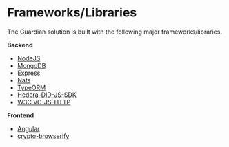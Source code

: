 # Frameworks/Libraries

The Guardian solution is built with the following major frameworks/libraries.

**Backend**

* [NodeJS](https://nodejs.org/)
* [MongoDB](https://www.mongodb.com/)
* [Express](https://expressjs.com/)
* [Nats](https://nats.io/)
* [TypeORM](https://typeorm.io/)
* [Hedera-DID-JS-SDK](https://github.com/hashgraph/did-sdk-js)
* [W3C VC-JS-HTTP](https://w3c.github.io/vc-data-model/)

**Frontend**

* [Angular](https://angular.io/)
* [crypto-browserify](https://www.npmjs.com/package/crypto-browserify)
